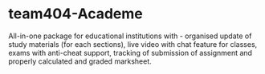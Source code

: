 # team404-Academe
All-in-one package for educational institutions with - organised update of study materials (for each sections), live video with chat feature for classes, exams with anti-cheat support, tracking of submission of assignment and properly calculated and graded marksheet.
